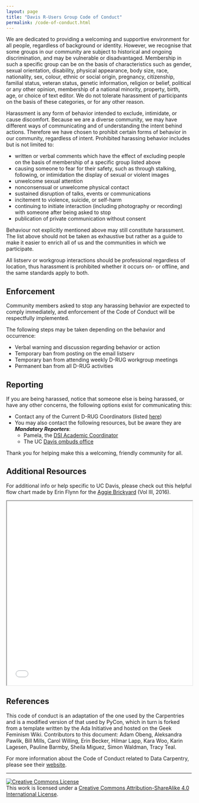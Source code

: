 ```yaml
---
layout: page
title: "Davis R-Users Group Code of Conduct"
permalink: /code-of-conduct.html
---
```


<article class="row" markdown="1">
<section class="small-12 large-8 columns page-content" markdown="1">

We are dedicated to providing a welcoming and supportive environment for all people, regardless of background or identity. However, we recognise that some groups in our community are subject to historical and ongoing discrimination, and may be vulnerable or disadvantaged. Membership in such a specific group can be on the basis of characteristics such as gender, sexual orientation, disability, physical appearance, body size, race, nationality, sex, colour, ethnic or social origin, pregnancy, citizenship, familial status, veteran status, genetic information, religion or belief, political or any other opinion, membership of a national minority, property, birth, age, or choice of text editor. We do not tolerate harassment of participants on the basis of these categories, or for any other reason.

Harassment is any form of behavior intended to exclude, intimidate, or cause discomfort. Because we are a diverse community, we may have different ways of communicating and of understanding the intent behind actions. Therefore we have chosen to prohibit certain forms of behavior in our community, regardless of intent. Prohibited harassing behavior includes but is not limited to:

- written or verbal comments which have the effect of excluding people on the basis of membership of a specific group listed above
- causing someone to fear for their safety, such as through stalking, following, or intimidation the display of sexual or violent images
- unwelcome sexual attention
- nonconsensual or unwelcome physical contact
- sustained disruption of talks, events or communications
- incitement to violence, suicide, or self-harm
- continuing to initiate interaction (including photography or recording) with someone after being asked to stop
- publication of private communication without consent

Behaviour not explicitly mentioned above may still constitute harassment. The list above should not be taken as exhaustive but rather as a guide to make it easier to enrich all of us and the communities in which we participate.

All listserv or workgroup interactions should be professional regardless of location, thus harassment is prohibited whether it occurs on- or offline, and the same standards apply to both.

## **Enforcement**

Community members asked to stop any harassing behavior are expected to comply immediately, and enforcement of the Code of Conduct will be respectfully implemented.

The following steps may be taken depending on the behavior and occurrence:

- Verbal warning and discussion regarding behavior or action
- Temporary ban from posting on the email listserv
- Temporary ban from attending weekly D-RUG workgroup meetings
- Permanent ban from all D-RUG activities

## **Reporting**

If you are being harassed, notice that someone else is being harassed, or have any other concerns, the following options exist for communicating this:

- Contact any of the Current D-RUG Coordinators (listed [here](https://d-rug.github.io/))
- You may also contact the following resources, but be aware they are **_Mandatory Reporters_**:
  - Pamela, the [DSI Academic Coordinator](http://dsi.ucdavis.edu/administration.html)
  - The UC [Davis ombuds office](http://ombuds.ucdavis.edu/)

Thank you for helping make this a welcoming, friendly community for all.

## **Additional Resources**

For additional info or help specific to UC Davis, please check out this helpful flow chart made by Erin Flynn for the [Aggie Brickyard](https://aggiebrickyard.github.io/) (Vol III, 2016).

<iframe src="images/TAB_FQ2016_safe_space_flowchart.pdf" width="100%" height="500em"></iframe>

## **References**

This code of conduct is an adaptation of the one used by the Carpentries and is a modified version of that used by PyCon, which in turn is forked from a template written by the Ada Initiative and hosted on the Geek Feminism Wiki. Contributors to this document: Adam Obeng, Aleksandra Pawlik, Bill Mills, Carol Willing, Erin Becker, Hilmar Lapp, Kara Woo, Karin Lagesen, Pauline Barmby, Sheila Miguez, Simon Waldman, Tracy Teal.

For more information about the Code of Conduct related to Data Carpentry, please see their [website](http://www.datacarpentry.org/code-of-conduct/).

----

<a rel="license" href="http://creativecommons.org/licenses/by-sa/4.0/"><img alt="Creative Commons License" style="border-width:0" src="https://i.creativecommons.org/l/by-sa/4.0/88x31.png" /></a><br />This work is licensed under a <a rel="license" href="http://creativecommons.org/licenses/by-sa/4.0/">Creative Commons Attribution-ShareAlike 4.0 International License</a>.


</section>
</article>
